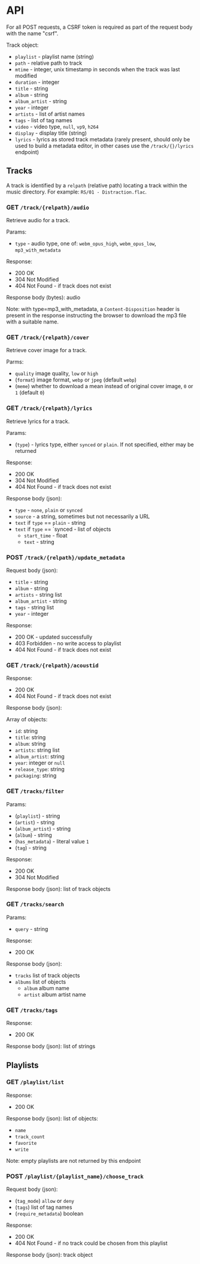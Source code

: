 # API

For all POST requests, a CSRF token is required as part of the request body with the name "csrf".

Track object:
  - `playlist` - playlist name (string)
  - `path` - relative path to track
  - `mtime` - integer, unix timestamp in seconds when the track was last modified
  - `duration` - integer
  - `title` - string
  - `album` - string
  - `album_artist` - string
  - `year` - integer
  - `artists` - list of artist names
  - `tags` - list of tag names
  - `video` - video type, `null`, `vp9`, `h264`
  - `display` - display title (string)
  - `lyrics` - lyrics as stored track metadata (rarely present, should only be used to build a metadata editor, in other cases use the `/track/{}/lyrics` endpoint)

## Tracks

A track is identified by a `relpath` (relative path) locating a track within the music directory. For example: `RS/01 - Distraction.flac`.

### GET `/track/{relpath}/audio`

Retrieve audio for a track.

Params:
  - `type` - audio type, one of: `webm_opus_high`, `webm_opus_low`, `mp3_with_metadata`

Response:
  - 200 OK
  - 304 Not Modified
  - 404 Not Found - if track does not exist

Response body (bytes): audio

Note: with type=mp3_with_metadata, a `Content-Disposition` header is present in the response instructing the browser to download the mp3 file with a suitable name.

### GET `/track/{relpath}/cover`

Retrieve cover image for a track.

Parms:
  - `quality` image quality, `low` or `high`
  - (`format`) image format, `webp` or `jpeg` (default `webp`)
  - (`meme`) whether to download a mean instead of original cover image, `0` or `1` (default `0`)

### GET `/track/{relpath}/lyrics`

Retrieve lyrics for a track.

Params:
  - (`type`) - lyrics type, either `synced` or `plain`. If not specified, either may be returned

Response:
  - 200 OK
  - 304 Not Modified
  - 404 Not Found - if track does not exist

Response body (json):
  - `type` - `none`, `plain` or `synced`
  - `source` - a string, sometimes but not necessarily a URL
  - `text` if `type` == `plain` - string
  - `text` if `type` == `synced - list of objects
    - `start_time` - float
    - `text` - string

### POST `/track/{relpath}/update_metadata`

Request body (json):
  - `title` - string
  - `album` - string
  - `artists` - string list
  - `album_artist` - string
  - `tags` - string list
  - `year` - integer

Response:
  - 200 OK - updated successfully
  - 403 Forbidden - no write access to playlist
  - 404 Not Found - if track does not exist

### GET `/track/{relpath}/acoustid`

Response:
  - 200 OK
  - 404 Not Found - if track does not exist

Response body (json):

Array of objects:
 - `id`: string
 - `title`: string
 - `album`: string
 - `artists`: string list
 - `album_artist`: string
 - `year`: integer or `null`
 - `release_type`: string
 - `packaging`: string

### GET `/tracks/filter`

Params:
  - (`playlist`) - string
  - (`artist`) - string
  - (`album_artist`) - string
  - (`album`) - string
  - (`has_metadata`) - literal value `1`
  - (`tag`) - string

Response:
  - 200 OK
  - 304 Not Modified

Response body (json): list of track objects

### GET `/tracks/search`

Params:
  - `query` - string

Response:
  - 200 OK

Response body (json):
  - `tracks` list of track objects
  - `albums` list of objects
    - `album` album name
    - `artist` album artist name

### GET `/tracks/tags`

Response:
  - 200 OK

Response body (json): list of strings

## Playlists

### GET `/playlist/list`

Response:
  - 200 OK

Response body (json): list of objects:
  - `name`
  - `track_count`
  - `favorite`
  - `write`

Note: empty playlists are not returned by this endpoint

### POST `/playlist/{playlist_name}/choose_track`

Request body (json):
  - (`tag_mode`) `allow` or `deny`
  - (`tags`) list of tag names
  - (`require_metadata`) boolean

Response:
  - 200 OK
  - 404 Not Found - if no track could be chosen from this playlist

Response body (json): track object
